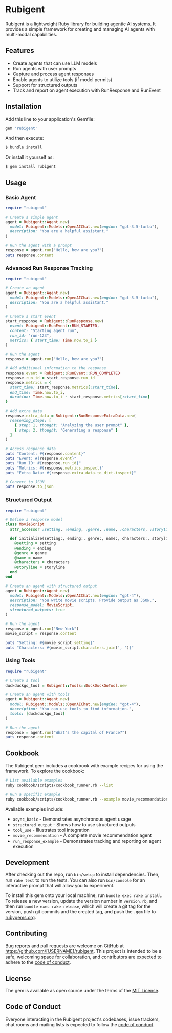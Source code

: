 # Rubigent

Rubigent is a lightweight Ruby library for building agentic AI systems. It provides a simple framework for creating and managing AI agents with multi-modal capabilities.

## Features

- Create agents that can use LLM models
- Run agents with user prompts
- Capture and process agent responses
- Enable agents to utilize tools (if model permits)
- Support for structured outputs
- Track and report on agent execution with RunResponse and RunEvent

## Installation

Add this line to your application's Gemfile:

```ruby
gem 'rubigent'
```

And then execute:

```bash
$ bundle install
```

Or install it yourself as:

```bash
$ gem install rubigent
```

## Usage

### Basic Agent

```ruby
require "rubigent"

# Create a simple agent
agent = Rubigent::Agent.new(
  model: Rubigent::Models::OpenAIChat.new(engine: "gpt-3.5-turbo"),
  description: "You are a helpful assistant."
)

# Run the agent with a prompt
response = agent.run("Hello, how are you?")
puts response.content
```

### Advanced Run Response Tracking

```ruby
require "rubigent"

# Create an agent
agent = Rubigent::Agent.new(
  model: Rubigent::Models::OpenAIChat.new(engine: "gpt-3.5-turbo"),
  description: "You are a helpful assistant."
)

# Create a start event
start_response = Rubigent::RunResponse.new(
  event: Rubigent::RunEvent::RUN_STARTED,
  content: "Starting agent run",
  run_id: "run-123",
  metrics: { start_time: Time.now.to_i }
)

# Run the agent
response = agent.run("Hello, how are you?")

# Add additional information to the response
response.event = Rubigent::RunEvent::RUN_COMPLETED
response.run_id = start_response.run_id
response.metrics = {
  start_time: start_response.metrics[:start_time],
  end_time: Time.now.to_i,
  duration: Time.now.to_i - start_response.metrics[:start_time]
}

# Add extra data
response.extra_data = Rubigent::RunResponseExtraData.new(
  reasoning_steps: [
    { step: 1, thought: "Analyzing the user prompt" },
    { step: 2, thought: "Generating a response" }
  ]
)

# Access response data
puts "Content: #{response.content}"
puts "Event: #{response.event}"
puts "Run ID: #{response.run_id}"
puts "Metrics: #{response.metrics.inspect}"
puts "Extra Data: #{response.extra_data.to_dict.inspect}"

# Convert to JSON
puts response.to_json
```

### Structured Output

```ruby
require "rubigent"

# Define a response model
class MovieScript
  attr_accessor :setting, :ending, :genre, :name, :characters, :storyline

  def initialize(setting:, ending:, genre:, name:, characters:, storyline:)
    @setting = setting
    @ending = ending
    @genre = genre
    @name = name
    @characters = characters
    @storyline = storyline
  end
end

# Create an agent with structured output
agent = Rubigent::Agent.new(
  model: Rubigent::Models::OpenAIChat.new(engine: "gpt-4"),
  description: "You write movie scripts. Provide output as JSON.",
  response_model: MovieScript,
  structured_outputs: true
)

# Run the agent
response = agent.run("New York")
movie_script = response.content

puts "Setting: #{movie_script.setting}"
puts "Characters: #{movie_script.characters.join(', ')}"
```

### Using Tools

```ruby
require "rubigent"

# Create a tool
duckduckgo_tool = Rubigent::Tools::DuckDuckGoTool.new

# Create an agent with tools
agent = Rubigent::Agent.new(
  model: Rubigent::Models::OpenAIChat.new(engine: "gpt-4"),
  description: "You can use tools to find information.",
  tools: [duckduckgo_tool]
)

# Run the agent
response = agent.run("What's the capital of France?")
puts response.content
```

## Cookbook

The Rubigent gem includes a cookbook with example recipes for using the framework. To explore the cookbook:

```bash
# List available examples
ruby cookbook/scripts/cookbook_runner.rb --list

# Run a specific example
ruby cookbook/scripts/cookbook_runner.rb --example movie_recommendation
```

Available examples include:

- `async_basic` - Demonstrates asynchronous agent usage
- `structured_output` - Shows how to use structured outputs
- `tool_use` - Illustrates tool integration
- `movie_recommendation` - A complete movie recommendation agent
- `run_response_example` - Demonstrates tracking and reporting on agent execution

## Development

After checking out the repo, run `bin/setup` to install dependencies. Then, run `rake test` to run the tests. You can also run `bin/console` for an interactive prompt that will allow you to experiment.

To install this gem onto your local machine, run `bundle exec rake install`. To release a new version, update the version number in `version.rb`, and then run `bundle exec rake release`, which will create a git tag for the version, push git commits and the created tag, and push the `.gem` file to [rubygems.org](https://rubygems.org).

## Contributing

Bug reports and pull requests are welcome on GitHub at https://github.com/[USERNAME]/rubigent. This project is intended to be a safe, welcoming space for collaboration, and contributors are expected to adhere to the [code of conduct](https://github.com/[USERNAME]/rubigent/blob/main/CODE_OF_CONDUCT.md).

## License

The gem is available as open source under the terms of the [MIT License](https://opensource.org/licenses/MIT).

## Code of Conduct

Everyone interacting in the Rubigent project's codebases, issue trackers, chat rooms and mailing lists is expected to follow the [code of conduct](https://github.com/[USERNAME]/rubigent/blob/main/CODE_OF_CONDUCT.md).
